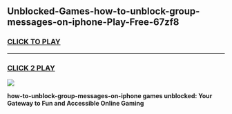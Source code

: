 
## Unblocked-Games-how-to-unblock-group-messages-on-iphone-Play-Free-67zf8
<h3>
<a href="https://premium76.site?title=how-to-unblock-group-messages-on-iphone&ref=12A">CLICK TO PLAY</a></h3>
<hr>

<h3>
<a href="https://premium76.site?title=how-to-unblock-group-messages-on-iphone&ref=12A">CLICK 2 PLAY</a>
  
</h3>

<a href="https://premium76.site?title=how-to-unblock-group-messages-on-iphone&ref=12A"><img src="https://clearcache.store/games.png"></a>


**how-to-unblock-group-messages-on-iphone games unblocked: Your Gateway to Fun and Accessible Online Gaming**
